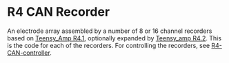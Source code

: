 # R4 CAN Recorder

An electrode array assembled by a number of 8 or 16 channel recorders
based on [Teensy_Amp
R4.1](https://github.com/janscience/Teensy_Amp/tree/main/R4.1),
optionally expanded by [Teensy_amp
R4.2](https://github.com/janscience/Teensy_Amp/tree/main/R4.2).  This
is the code for each of the recorders. For controlling the recorders,
see [R4-CAN-controller](../R4-CAN-controller).
